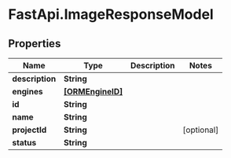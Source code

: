 # FastApi.ImageResponseModel

## Properties

Name | Type | Description | Notes
------------ | ------------- | ------------- | -------------
**description** | **String** |  | 
**engines** | [**[ORMEngineID]**](ORMEngineID.md) |  | 
**id** | **String** |  | 
**name** | **String** |  | 
**projectId** | **String** |  | [optional] 
**status** | **String** |  | 


